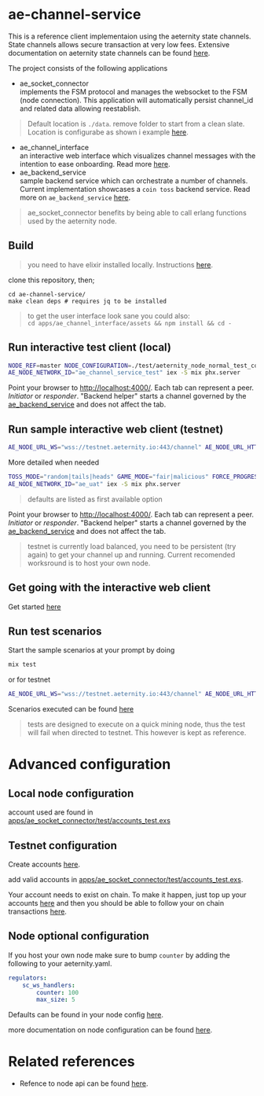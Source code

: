 # ae-channel-service

This is a reference client implementaion using the aeternity state channels. State channels allows secure transaction at very low fees.
Extensive documentation on aeternity state channels can be found [here](https://github.com/aeternity/protocol/blob/master/node/api/channels_api_usage.md).

The project consists of the following applications
* ae_socket_connector<br />
implements the FSM protocol and manages the websocket to the FSM (node connection).
This application will automatically persist channel_id and related data allowing reestablish. 
> Default location is `./data`. remove folder to start from a clean slate. Location is configurabe as shown i example [here](https://github.com/aeternity/ae-channel-service/blob/4c40727b28b9ce5dec2231a2fa9ed46dd8618ccd/apps/ae_socket_connector/lib/session_holder_helper.ex#L185).
* ae_channel_interface<br />
an interactive web interface which visualizes channel messages with the intention to ease onboarding. Read more [here](apps/ae_channel_interface/README.md).
* ae_backend_service<br />
sample backend service which can orchestrate a number of channels. Current implementation showcases a `coin toss` backend service. Read more on `ae_backend_service` [here](apps/ae_backend_service/README.md).

>ae_socket_connector benefits by being able to call erlang functions used by the aeternity node.

## Build

>you need to have elixir installed locally. Instructions [here](https://elixir-lang.org/install.html).

clone this repository, then;
```
cd ae-channel-service/
make clean deps # requires jq to be installed
```
> to get the user interface look sane you could also:  
`cd apps/ae_channel_interface/assets && npm install && cd -`



## Run interactive test client (local)

```bash
NODE_REF=master NODE_CONFIGURATION=./test/aeternity_node_normal_test_config.yml docker-compose up
AE_NODE_NETWORK_ID="ae_channel_service_test" iex -S mix phx.server
```

Point your browser to [http://localhost:4000/](http://localhost:4000/). Each tab can represent a peer. _Initiator_ or _responder_. "Backend helper" starts a channel governed by the [ae_backend_service](apps/ae_backend_service/lib/backend_session.ex) and does not affect the tab.

## Run sample interactive web client (testnet)

```bash
AE_NODE_URL_WS="wss://testnet.aeternity.io:443/channel" AE_NODE_URL_HTTP="testnet.aeternity.io" AE_NODE_NETWORK_ID="ae_uat" iex -S mix phx.server
```

More detailed when needed
```bash
TOSS_MODE="random|tails|heads" GAME_MODE="fair|malicious" FORCE_PROGRESS_HEIGHT="15|any_positive_integer" AE_NODE_URL_WS="wss://testnet.aeternity.io:443/channel"  AE_NODE_URL_HTTP="http://localhost:3013/"
AE_NODE_NETWORK_ID="ae_uat" iex -S mix phx.server
```
> defaults are listed as first available option

Point your browser to [http://localhost:4000/](http://localhost:4000/). Each tab can represent a peer. _Initiator_ or _responder_. "Backend helper" starts a channel governed by the [ae_backend_service](apps/ae_backend_service/lib/backend_session.ex) and does not affect the tab.
> testnet is currently load balanced, you need to be persistent (try again) to get your channel up and running. Current recomended worksround is to host your own node.

## Get going with the interactive web client 
Get started [here](apps/ae_channel_interface/README.md)

## Run test scenarios

Start the sample scenarios at your prompt by doing 
```bash
mix test
```

or for testnet
```bash
AE_NODE_URL_WS="wss://testnet.aeternity.io:443/channel" AE_NODE_URL_HTTP="http://testnet.aeternity.io" AE_NODE_NETWORK_ID="ae_uat" mix test
```

Scenarios executed can be found [here](apps/ae_socket_connector/test/ae_socket_connector_test.exs)

> tests are designed to execute on a quick mining node, thus the test will 
fail when directed to testnet. This however is kept as reference.

# Advanced configuration

## Local node configuration

account used are found in [apps/ae_socket_connector/test/accounts_test.exs](apps/ae_socket_connector/test/accounts_test.exs)


## Testnet configuration

Create accounts [here](http://aeternity.com/documentation-hub/tutorials/account-creation-in-ae-cli/).

add valid accounts in [apps/ae_socket_connector/test/accounts_test.exs](apps/ae_socket_connector/test/accounts_test.exs).

Your account needs to exist on chain. To make it happen, just top up your accounts
[here](https://testnet.faucet.aepps.com/) and then you should be able to follow your on chain transactions [here](https://testnet.explorer.aepps.com).

## Node optional configuration

If you host your own node make sure to bump `counter`
by adding the following to your aeternity.yaml.

```yaml
regulators:
    sc_ws_handlers:
        counter: 100
        max_size: 5
```

Defaults can be found in your node config [here](https://github.com/aeternity/aeternity/blob/master/apps/aeutils/priv/aeternity_config_schema.json).

more documentation on node configuration can be found [here](https://github.com/aeternity/aeternity/blob/master/docs/configuration.md).

# Related references
* Refence to node api can be found [here](https://api-docs.aeternity.io/).
